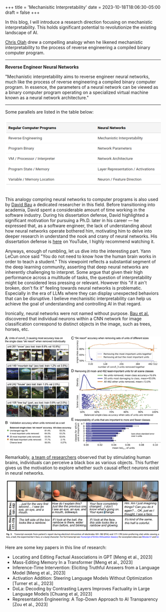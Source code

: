 +++
title = 'Mechanisitic Interpretability'
date = 2023-10-18T18:06:30-05:00
draft = false
+++

In this blog, I will introduce a research direction focusing on mechanistic interpretability. This holds significant potential to revolutionize the existing landscape of AI.

[Chris Olah](https://colah.github.io/about.html) drew a compelling analogy when he likened mechanistic interpretability to the process of reverse engineering a compiled binary computer program.

---

**Reverse Engineer Neural Networks**

"Mechanistic interpretability aims to reverse engineer neural networks, much like the process of reverse engineering a compiled binary computer program. In essence, the parameters of a neural network can be viewed as a binary computer program operating on a specialized virtual machine known as a neural network architecture."

---

Some parallels are listed in the table below:

![concept](./images/table.png)

This analogy compring neural networks to computer programs is also used by [David Bau](https://baulab.info/) a dedicated researcher in this field. Before transitioning into academia, David spent a considerable amount of time working in the software industry. During his dissertation defense, David highlighted a significant motivation for pursuing a Ph.D. later in his career — he expressed that, as a software engineer, the lack of understanding about how neural networks operate bothered him, motivating him to delve into deeper research in understand the nook and crany of neural networks. His dissertation defense is [here](http://dissection.csail.mit.edu/) on YouTube, I highly recommend watching it.

Anyways, enough of rumbling, let us dive into the interesting part. Yann LeCun once said "You do not need to know how the human brain works in order to teach a student." This viewpoint reflects a substantial segment of the deep learning community, asserting that deep neural networks are inherently challenging to interpret. Some argue that given their high performance across a multitude of tasks, the question of interpretability might be considered less pressing or relevant. However this "if it ain't broken, don't fix it" feeling towards neural networks is problematic. Especially in the era of LLMs where they can display unexpected behaviors that can be disruptive. I believe mechanisitic interpretability can help us achieve the goal of understanding and controlling AI in that regard.

Ironically, neural networks were not named without purpose. [Bau et al.](https://www.pnas.org/syndication/doi/10.1073/pnas.1907375117) discovered that individual neurons within a CNN network for image classification correspond to distinct objects in the image, such as trees, horses, etc.

![neuron](./images/neuron.jpg)

Remarkably, [a team of researchers](https://mcgovern.mit.edu/wp-content/uploads/2019/03/Schalk.PNAS2017.pdf) observed that by stimulating human brains, individuals can perceive a black box as various objects. This further gives us the motivation to explore whether such causal effect neurons exist in neural networks.

![psychology](./images/psy.png)

Here are some key papers in this line of research:

- Locating and Editing Factual Associations in GPT [Meng et al., 2023]
- Mass-Editing Memory In a Transformer [Meng et al., 2023]
- Inference-Time Intervention: Eliciting Truthful Answers from a Language Model [Meng et al., 2023]
- Activation Addition: Steering Language Models Without Optimization [Turner et al., 2023]
- DoLa: Decoding by Contrasting Layers Improves Factuality in Large Language Models [Chuang et al, 2023]
- Representation Engineering: A Top-Down Approach to AI Transparency [Zou et al., 2023]
